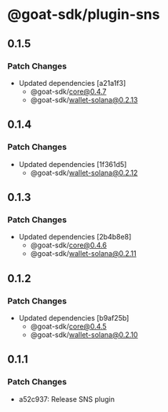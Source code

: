 # @goat-sdk/plugin-sns

## 0.1.5

### Patch Changes

- Updated dependencies [a21a1f3]
  - @goat-sdk/core@0.4.7
  - @goat-sdk/wallet-solana@0.2.13

## 0.1.4

### Patch Changes

- Updated dependencies [1f361d5]
  - @goat-sdk/wallet-solana@0.2.12

## 0.1.3

### Patch Changes

- Updated dependencies [2b4b8e8]
  - @goat-sdk/core@0.4.6
  - @goat-sdk/wallet-solana@0.2.11

## 0.1.2

### Patch Changes

- Updated dependencies [b9af25b]
  - @goat-sdk/core@0.4.5
  - @goat-sdk/wallet-solana@0.2.10

## 0.1.1

### Patch Changes

- a52c937: Release SNS plugin
